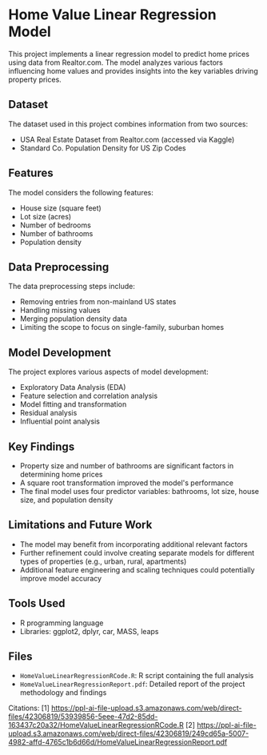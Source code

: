 # Home Value Linear Regression Model

This project implements a linear regression model to predict home prices using data from Realtor.com. The model analyzes various factors influencing home values and provides insights into the key variables driving property prices.

## Dataset

The dataset used in this project combines information from two sources:
- USA Real Estate Dataset from Realtor.com (accessed via Kaggle)
- Standard Co. Population Density for US Zip Codes

## Features

The model considers the following features:
- House size (square feet)
- Lot size (acres)
- Number of bedrooms
- Number of bathrooms
- Population density

## Data Preprocessing

The data preprocessing steps include:
- Removing entries from non-mainland US states
- Handling missing values
- Merging population density data
- Limiting the scope to focus on single-family, suburban homes

## Model Development

The project explores various aspects of model development:
- Exploratory Data Analysis (EDA)
- Feature selection and correlation analysis
- Model fitting and transformation
- Residual analysis
- Influential point analysis

## Key Findings

- Property size and number of bathrooms are significant factors in determining home prices
- A square root transformation improved the model's performance
- The final model uses four predictor variables: bathrooms, lot size, house size, and population density

## Limitations and Future Work

- The model may benefit from incorporating additional relevant factors
- Further refinement could involve creating separate models for different types of properties (e.g., urban, rural, apartments)
- Additional feature engineering and scaling techniques could potentially improve model accuracy

## Tools Used

- R programming language
- Libraries: ggplot2, dplyr, car, MASS, leaps

## Files

- `HomeValueLinearRegressionRCode.R`: R script containing the full analysis
- `HomeValueLinearRegressionReport.pdf`: Detailed report of the project methodology and findings

Citations:
[1] https://ppl-ai-file-upload.s3.amazonaws.com/web/direct-files/42306819/53939856-5eee-47d2-85dd-163437c20a32/HomeValueLinearRegressionRCode.R
[2] https://ppl-ai-file-upload.s3.amazonaws.com/web/direct-files/42306819/249cd65a-5007-4982-affd-4765c1b6d66d/HomeValueLinearRegressionReport.pdf
